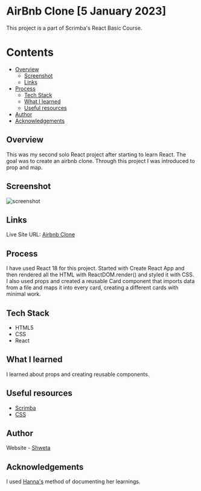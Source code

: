 # AirBnb Clone [5 January 2023]
This project is a part of Scrimba's React Basic Course.

# Contents

- [Overview](#overview)
  - [Screenshot](#screenshot)
  - [Links](#links)
- [Process](#process)
  - [Tech Stack](#tech-stack)
  - [What I learned](#what-i-learned)
  - [Useful resources](#useful-resources)
- [Author](#author)
- [Acknowledgements](#acknowledgements)

## Overview
This was my second solo React project after starting to learn React. The goal was to create an airbnb clone. Through this project I was introduced to prop and map.

## Screenshot
![screenshot](https://user-images.githubusercontent.com/72426535/215338590-bf5f6fac-f74e-487e-bdae-597e9c4c315b.gif)


## Links
Live Site URL: [Airbnb Clone](https://clone-airbnb-react.netlify.app/)

## Process
I have used React 18 for this project. Started with Create React App and then rendered all the HTML with ReactDOM.render() and styled it with CSS. I also used props and created a reusable Card component that imports data from a file and maps it into every card, creating a different cards with minimal work.

## Tech Stack
- HTML5
- CSS
- React

## What I learned
I learned about props and creating reusable components.

## Useful resources
- [Scrimba](https://scrimba.com/playlist/pKNqYAZ)
- [CSS](https://developer.mozilla.org/en-US/docs/Learn/Getting_started_with_the_web/CSS_basics)

## Author
Website - [Shweta](https://github.com/Shweta200126)

## Acknowledgements
I used [Hanna's](https://github.com/its-haanna) method of documenting her learnings.
